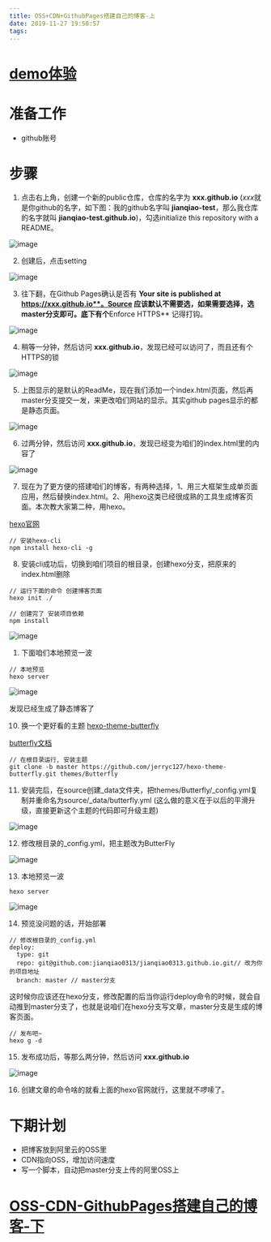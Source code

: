 ```yaml
---
title: OSS+CDN+GithubPages搭建自己的博客-上
date: 2019-11-27 19:50:57
tags:
---
```


# [demo体验](https://lvjianqiao.top)

# 准备工作

- github账号

# 步骤

1. 点击右上角，创建一个新的public仓库，仓库的名字为 **xxx.github.io** (*xxx*就是你github的名字，如下图：我的github名字叫 **jianqiao-test**，那么我仓库的名字就叫 **jianqiao-test.github.io**)，勾选initialize this repository with a README。

![image](https://static.gezichenshan.top/blog/cdn-oss-githubPages/1.png)

2. 创建后，点击setting

![image](https://static.gezichenshan.top/blog/cdn-oss-githubPages/2.png)

3. 往下翻，在Github Pages确认是否有 **Your site is published at https://xxx.github.io**。Source 应该默认不需要选，如果需要选择，选master分支即可。底下有个**Enforce HTTPS** 记得打钩。

![image](https://static.gezichenshan.top/blog/cdn-oss-githubPages/3.1.png)

4. 稍等一分钟，然后访问 **xxx.github.io**，发现已经可以访问了，而且还有个HTTPS的锁

![image](https://static.gezichenshan.top/blog/cdn-oss-githubPages/5.png)

5. 上图显示的是默认的ReadMe，现在我们添加一个index.html页面，然后再master分支提交一发，来更改咱们网站的显示。其实github pages显示的都是静态页面。

![image](https://static.gezichenshan.top/blog/cdn-oss-githubPages/4.png)

6. 过两分钟，然后访问 **xxx.github.io**，发现已经变为咱们的index.html里的内容了

![image](https://static.gezichenshan.top/blog/cdn-oss-githubPages/6.png)

7. 现在为了更方便的搭建咱们的博客，有两种选择，1、用三大框架生成单页面应用，然后替换index.html。2、用hexo这类已经很成熟的工具生成博客页面。本次教大家第二种，用hexo。

[hexo官网](https://hexo.io/)

```
// 安装hexo-cli
npm install hexo-cli -g
```

8. 安装cli成功后，切换到咱们项目的根目录，创建hexo分支，把原来的index.html删除

```
// 运行下面的命令 创建博客页面
hexo init ./

// 创建完了 安装项目依赖
npm install
```

![image](https://static.gezichenshan.top/blog/cdn-oss-githubPages/9.png)

1. 下面咱们本地预览一波

```
// 本地预览
hexo server
```

![image](https://static.gezichenshan.top/blog/cdn-oss-githubPages/10.png)



发现已经生成了静态博客了

10. 换一个更好看的主题 [hexo-theme-butterfly](https://github.com/jerryc127/hexo-theme-butterfly) 

[butterfly文档](https://jerryc.me/posts/21cfbf15/)

```
// 在根目录运行, 安装主题
git clone -b master https://github.com/jerryc127/hexo-theme-butterfly.git themes/Butterfly
```

11. 安装完后，在source创建_data文件夹，把themes/Butterfly/_config.yml复制并重命名为source/_data/butterfly.yml (这么做的意义在于以后的平滑升级，直接更新这个主题的代码即可升级主题)

![image](https://static.gezichenshan.top/blog/cdn-oss-githubPages/11.png)

12. 修改根目录的_config.yml，把主题改为ButterFly

![image](https://static.gezichenshan.top/blog/cdn-oss-githubPages/12.png)


13. 本地预览一波

```
hexo server
```

![image](https://static.gezichenshan.top/blog/cdn-oss-githubPages/13.png)

14. 预览没问题的话，开始部署

```
// 修改根目录的_config.yml
deploy:
  type: git
  repo: git@github.com:jianqiao0313/jianqiao0313.github.io.git// 改为你的项目地址
  branch: master // master分支
```

这时候你应该还在hexo分支，修改配置的后当你运行deploy命令的时候，就会自动推到master分支了，也就是说咱们在hexo分支写文章，master分支是生成的博客页面。

```
// 发布吧~
hexo g -d
```

15. 发布成功后，等那么两分钟，然后访问 **xxx.github.io**

![image](https://static.gezichenshan.top/blog/cdn-oss-githubPages/14.png)

16. 创建文章的命令啥的就看上面的hexo官网就行，这里就不啰嗦了。

# 下期计划

- 把博客放到阿里云的OSS里
- CDN指向OSS，增加访问速度
- 写一个脚本，自动把master分支上传的阿里OSS上

# [OSS-CDN-GithubPages搭建自己的博客-下](https://lvjianqiao.top/2019/12/08/OSS-CDN-GithubPages%E6%90%AD%E5%BB%BA%E8%87%AA%E5%B7%B1%E7%9A%84%E5%8D%9A%E5%AE%A2-%E4%B8%8B/index.html)

